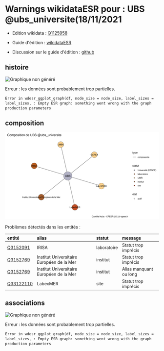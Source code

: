 Warnings wikidataESR pour : UBS @ubs_universite(18/11/2021
================

- Edition wikidata : [Q1125958](https://www.wikidata.org/wiki/Q1125958)
- Guide d'édition : [wikidataESR](https://github.com/cpesr/wikidataESR/)

- Discussion sur le guide d'édition : [github](https://github.com/cpesr/wikidataESR/issues)



## histoire 

![Graphique non généré](Q1125958-histoire.png) 

 


Erreur : les données sont probablement trop partielles.
```
Error in wdesr_ggplot_graph(df, node_size = node_size, label_sizes = label_sizes, : Empty ESR graph: something went wrong with the graph production parameters

``` 



## composition 

![Graphique non généré](Q1125958-composition.png) 

Problèmes détectés dans les entités :

|entité                                               |alias                                     |statut      |message                |
|:----------------------------------------------------|:-----------------------------------------|:-----------|:----------------------|
|[Q3152091](https://www.wikidata.org/wiki/Q3152091)   |IRISA                                     |laboratoire |Statut trop imprécis   |
|[Q3152769](https://www.wikidata.org/wiki/Q3152769)   |Institut Universitaire Européen de la Mer |institut    |Statut trop imprécis   |
|[Q3152769](https://www.wikidata.org/wiki/Q3152769)   |Institut Universitaire Européen de la Mer |institut    |Alias manquant ou long |
|[Q33122110](https://www.wikidata.org/wiki/Q33122110) |LabexMER                                  |site        |Statut trop imprécis   |

 



## associations 

![Graphique non généré](Q1125958-associations.png) 

 


Erreur : les données sont probablement trop partielles.
```
Error in wdesr_ggplot_graph(df, node_size = node_size, label_sizes = label_sizes, : Empty ESR graph: something went wrong with the graph production parameters

``` 

